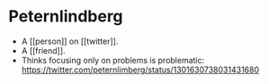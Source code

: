 # Peternlindberg
- A [[person]] on [[twitter]].
- A [[friend]].
- Thinks focusing only on problems is problematic: https://twitter.com/peternlimberg/status/1301630738031431680
